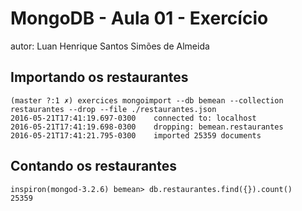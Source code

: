 # MongoDB - Aula 01 - Exercício
autor: Luan Henrique Santos Simões de Almeida

## Importando os restaurantes

```
(master ?:1 ✗) exercices mongoimport --db bemean --collection restaurantes --drop --file ./restaurantes.json
2016-05-21T17:41:19.697-0300	connected to: localhost
2016-05-21T17:41:19.698-0300	dropping: bemean.restaurantes
2016-05-21T17:41:21.795-0300	imported 25359 documents
```

## Contando os restaurantes

```
inspiron(mongod-3.2.6) bemean> db.restaurantes.find({}).count()
25359
```

